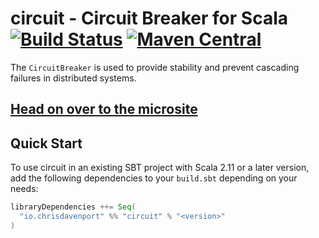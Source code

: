 # circuit - Circuit Breaker for Scala [![Build Status](https://travis-ci.com/ChristopherDavenport/circuit.svg?branch=master)](https://travis-ci.com/ChristopherDavenport/circuit) [![Maven Central](https://maven-badges.herokuapp.com/maven-central/io.chrisdavenport/circuit_2.12/badge.svg)](https://maven-badges.herokuapp.com/maven-central/io.chrisdavenport/circuit_2.12)

The `CircuitBreaker` is used to provide stability and prevent cascading failures in distributed systems.

## [Head on over to the microsite](https://ChristopherDavenport.github.io/circuit)

## Quick Start

To use circuit in an existing SBT project with Scala 2.11 or a later version, add the following dependencies to your
`build.sbt` depending on your needs:

```scala
libraryDependencies ++= Seq(
  "io.chrisdavenport" %% "circuit" % "<version>"
)
```